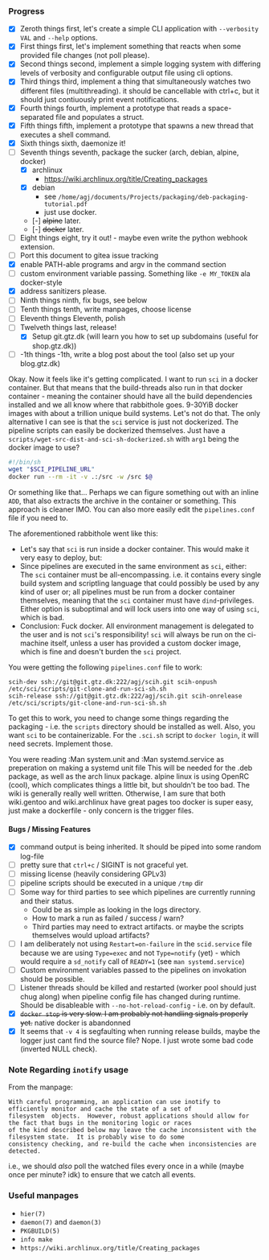 ### Progress
 - [x] Zeroth things first, let's create a simple CLI application with `--verbosity VAL` and `--help` options.
 - [x] First things first, let's implement something that reacts when some provided file changes (not poll please).
 - [x] Second things second, implement a simple logging system with differing levels of verbosity and configurable
       output file using cli options.
 - [x] Third things third, implement a thing that simultaneously watches two different files (multithreading).
       it should be cancellable with ctrl+c, but it should just contiuously print event notifications.
 - [x] Fourth things fourth, implement a prototype that reads a space-separated file and populates a struct.
 - [x] Fifth things fifth, implement a prototype that spawns a new thread that executes a shell command.
 - [x] Sixth things sixth, daemonize it!
 - [ ] Seventh things seventh, package the sucker (arch, debian, alpine, docker)
    - [x] archlinux
         - https://wiki.archlinux.org/title/Creating_packages
    - [x] debian
         - see `/home/agj/documents/Projects/packaging/deb-packaging-tutorial.pdf`
         - just use docker.
    - [-] ~~alpine~~ later.
    - [-] ~~docker~~ later.
 - [ ] Eight things eight, try it out! - maybe even write the python webhook extension.
  - [ ] Port this document to gitea issue tracking
  - [x] enable PATH-able programs and argv in the command section
  - [ ] custom environment variable passing. Something like `-e MY_TOKEN` ala docker-style
  - [x] address sanitizers please.
 - [ ] Ninth things ninth, fix bugs, see below
 - [ ] Tenth things tenth, write manpages, choose license
 - [ ] Eleventh things Eleventh, polish
 - [ ] Twelveth things last, release!
   - [x] Setup git.gtz.dk (will learn you how to set up subdomains (useful for shop.gtz.dk))
 - [ ] -1th things -1th, write a blog post about the tool (also set up your blog.gtz.dk)

Okay. Now it feels like it's getting complicated. I want to run `sci` in a docker container. But that means
that the build-threads also run in that docker container - meaning the container should have all the build dependencies
installed and we all know where that rabbithole goes. 9-30YiB docker images with about a trillion unique build systems.
Let's not do that.
The only alternative I can see is that the `sci` service is just not dockerized. The pipeline scripts can easily be
dockerized themselves. Just have a `scripts/wget-src-dist-and-sci-sh-dockerized.sh` with `arg1` being the docker image
to use?
```sh
#!/bin/sh
wget "$SCI_PIPELINE_URL"
docker run --rm -it -v .:/src -w /src $@
```
Or something like that... Perhaps we can figure something out with an inline `ADD`, that also extracts the archive in
the container or something. This approach is cleaner IMO. You can also more easily edit the `pipelines.conf` file if you
need to.

The aforementioned rabbithole went like this:
 - Let's say that `sci` is run inside a docker container.
   This would make it very easy to deploy, but:
 - Since pipelines are executed in the same environment as `sci`, either:
   The `sci` container must be all-encompassing. i.e. it contains every single build system and scriptling language that
   could possibly be used by any kind of user or; all pipelines must be run from a docker container themselves, meaning
   that the `sci` container must have `dind`-privileges. Either option is suboptimal and will lock users into one way of
   using `sci`, which is bad.
 - Conclusion: Fuck docker. All environment management is delegated to the user and is not `sci`'s responsibility!
   `sci` will always be run on the ci-machine itself, unless a user has provided a custom docker image, which is fine
   and doesn't burden the `sci` project.

You were getting the following `pipelines.conf` file to work:
```
scih-dev ssh://git@git.gtz.dk:222/agj/scih.git scih-onpush /etc/sci/scripts/git-clone-and-run-sci-sh.sh
scih-release ssh://git@git.gtz.dk:222/agj/scih.git scih-onrelease /etc/sci/scripts/git-clone-and-run-sci-sh.sh
```
To get this to work, you need to change some things regarding the packaging - i.e. the `scripts` directory should be
installed as well. Also, you want `sci` to be containerizable.
For the `.sci.sh` script to `docker login`, it will need secrets. Implement those.

You were reading :Man system.unit and :Man systemd.service as preperation on making a systemd unit file
This will be needed for the .deb package, as well as the arch linux package.
alpine linux is using OpenRC (cool), which complicates things a little bit, but shouldn't be too bad. The wiki is
generally really well written. Otherwise, I am sure that both wiki.gentoo and wiki.archlinux have great pages too
docker is super easy, just make a dockerfile - only concern is the trigger files.

#### Bugs / Missing Features
 - [x] command output is being inherited. It should be piped into some random log-file
 - [ ] pretty sure that `ctrl+c` / SIGINT is not graceful yet.
 - [ ] missing license (heavily considering GPLv3)
 - [ ] pipeline scripts should be executed in a unique `/tmp` dir
 - [ ] Some way for third parties to see which pipelines are currently running and their status.
    - Could be as simple as looking in the logs directory.
    - How to mark a run as failed / success / warn?
    - Third parties may need to extract artifacts.
      or maybe the scripts themselves would upload artifacts?
 - [ ] I am deliberately not using `Restart=on-failure` in the `scid.service` file because we are using `Type=exec`
       and not `Type=notify` (yet) - which would require a `sd_notify` call of `READY=1` (see `man systemd.service`)
 - [ ] Custom environment variables passed to the pipelines on invokation should be possible.
 - [ ] Listener threads should be killed and restarted (worker pool should just chug along) when pipeline config file
       has changed during runtime. Should be disableable with `--no-hot-reload-config` - i.e. on by default.
 - [x] ~~`docker stop` is very slow. I am probably not handling signals properly yet.~~ native docker is abandonned
 - [x] It seems that `-v 4` is segfaulting when running release builds, maybe the logger just cant find the source file?
       Nope. I just wrote some bad code (inverted NULL check).

### Note Regarding `inotify` usage
From the manpage:
```
With careful programming, an application can use inotify to efficiently monitor and cache the state of a set of
filesystem  objects.  However, robust applications should allow for the fact that bugs in the monitoring logic or races
of the kind described below may leave the cache inconsistent with the filesystem state.  It is probably wise to do some
consistency checking, and re‐build the cache when inconsistencies are detected.
```
i.e., we should _also_ poll the watched files every once in a while (maybe once per minute? idk) to ensure that we catch
all events.

### Useful manpages
 - `hier(7)`
 - `daemon(7)` and `daemon(3)`
 - `PKGBUILD(5)`
 - `info make`
 - `https://wiki.archlinux.org/title/Creating_packages`
